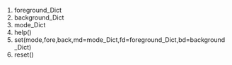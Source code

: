 1. foreground_Dict
2. background_Dict 
3. mode_Dict 
4. help()
5. set(mode,fore,back,md=mode_Dict,fd=foreground_Dict,bd=background_Dict)
6. reset()
